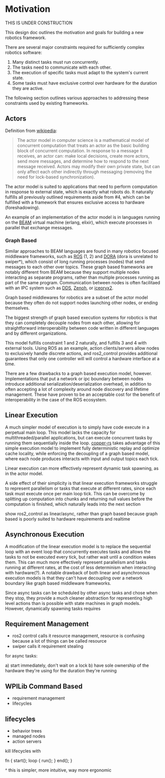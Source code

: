 # Motivation

THIS IS UNDER CONSTRUCTION

This design doc outlines the motivation and goals for building a new robotics framework.

There are several major constraints required for sufficiently complex robotics software:

1. Many distinct tasks must run concurrently.
2. The tasks need to communicate with each other.
3. The execution of specific tasks must adapt to the system's current state.
4. Some tasks must have exclusive control over hardware for the duration they are active.

The following section outlines various approaches to addressing these constraints used by existing frameworks.

## Actors

Definition from [wikipedia](https://en.wikipedia.org/wiki/Actor_model):

> The actor model in computer science is a mathematical model of concurrent computation that treats an actor as the basic building block of concurrent computation. In response to a message it receives, an actor can: make local decisions, create more actors, send more messages, and determine how to respond to the next message received. Actors may modify their own private state, but can only affect each other indirectly through messaging (removing the need for lock-based synchronization).

The actor model is suited to applications that need to perform computation in response to external state, which is exactly what robots do. It naturally fulfills all previously outlined requirements aside from #4, which can be fulfilled with a framework that ensures exclusive access to hardware (foreshadowing).

An example of an implementation of the actor model is in languages running on the [BEAM](https://en.wikipedia.org/wiki/BEAM_(Erlang_virtual_machine)) virtual machine (erlang, elixir), which execute processes in parallel that exchange messages.

### Graph Based

Similar approaches to BEAM languages are found in many robotics focused middleware frameworks, such as [ROS](https://ros.org/) (1, 2) and [DORA](https://dora-rs.ai/) (dora is unrelated to swiper*), which consist of long running processes (nodes) that send messages to each other over topics. These graph based frameworks are notably different from BEAM because they support multiple nodes interacting as separate programs, rather than multiple processes running as part of the same program. Communication between nodes is often facilitaed with an IPC system such as [DDS](https://en.wikipedia.org/wiki/Data_Distribution_Service), [Zenoh](https://zenoh.io/), or [iceoryx2](https://iceoryx.io/).

Graph based middlewares for robotics are a subset of the actor model because they often do not support nodes launching other nodes, or ending themselves.

The biggest strength of graph based execution systems for robotics is that they can completely decouple nodes from each other, allowing for straightforward interoperability between code written in different languages and by different organizations.

This model fulfills constraint 1 and 2 naturally, and fulfills 3 and 4 with external tools. Using ROS as an example, action clients/servers allow nodes to exclusively handle discrete actions, and ros2_control provides additional guarantees that only one controller will will control a hardware interface at a time.

There are a few drawbacks to a graph based execution model, however. Implementations that put a network or ipc boundary between nodes introduce additional serialization/deserialization overhead, in addition to often accepting a lot of complexity around node discovery and lifetime management. These have proven to be an acceptable cost for the benefit of interoperability in the case of the ROS ecosystem.

## Linear Execution

A much simpler model of execution is to simply have code execute in a perpetual main loop. This model lacks the capacity for multithreaded/parallel applications, but can execute concurrent tasks by running them sequentially inside the loop. [copper-rs](https://github.com/copper-project/copper-rs) takes advantage of this simple execution model to implement fully deterministic replay and optimize cache locality, while enforcing the decoupling of a graph based model, where each node produces interacts with input and output topics each tick.

Linear execution can more effectively represent dynamic task spawning, as in the actor model.

A side effect of their simplicity is that linear execution frameworks struggle to represent parallelism or tasks that execute at different rates, since each task must execute once per main loop tick. This can be overcome by splitting up computation into chunks and returning null values before the computation is finished, which naturally leads into the next section

show ros2_control as linear/async, rather than graph based because graph based is poorly suited to hardware requirements and realtime

## Asynchronous Execution

A modification of the linear execution model is to replace the sequential loop with an event loop that concurrently executes tasks and allows the tasks to not be executed every tick, but rather wait until a condition wakes them. This can much more effectively represent parallelism and tasks running at different rates, at the cost of less determinism when interacting with hardware(?). A notable drawback of both linear and asynchronous execution models is that they can't have decoupling over a network boundary like graph based middleware frameworks.

Since async tasks can be scheduled by other async tasks and chose when they stop, they provide a much cleaner abstraction for representing high level actions than is possible with state machines in graph models. However, dynamically spawning tasks requires

## Requirement Management

- ros2 control calls it resource management, resource is confusing because a lot of things can be called resource
- swiper calls it requirement stealing

for async tasks:

a) start immediately, don't wait on a lock
b) have sole ownership of the hardware they're using for the duration they're running

## WPILib Command Based

- requirement management
- lifecycles

## lifecycles

- behavior trees
- managed nodes
- action servers

kill lifecycles with

fn {
  start();
  loop {
    run();
  }
  end();
}

^ this is simpler, more intuitive, way more ergonomic


